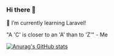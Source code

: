 ### Hi there 👋
🌱 I’m currently learning Laravel!

"A 'C' is closer to an 'A' than to 'Z'" - Me

[![Anurag's GitHub stats](https://github-readme-stats.vercel.app/api?username=nomarine&show_icons=true&theme=radical)](https://github.com/anuraghazra/github-readme-stats)
<!--
**nomarine/nomarine** is a ✨ _special_ ✨ repository because its `README.md` (this file) appears on your GitHub profile.

Here are some ideas to get you started:

- 🔭 I’m currently working on ...
- 🌱 I’m currently learning ...
- 👯 I’m looking to collaborate on ...
- 🤔 I’m looking for help with ...
- 💬 Ask me about ...
- 📫 How to reach me: ...
- 😄 Pronouns: ...
- ⚡ Fun fact: ...
-->

